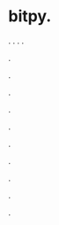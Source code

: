 # bitpy.
.
.
.
.












.






















































.
























.



























.

















































































.































































.































































































.















.


































































.























.
